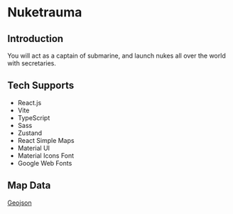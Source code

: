 # Nuketrauma

## Introduction

You will act as a captain of submarine, and launch nukes all over the world with secretaries.

## Tech Supports

- React.js
- Vite
- TypeScript
- Sass
- Zustand
- React Simple Maps
- Material UI
- Material Icons Font
- Google Web Fonts

## Map Data

[Geojson](https://www.react-simple-maps.io/docs/map-files/)
